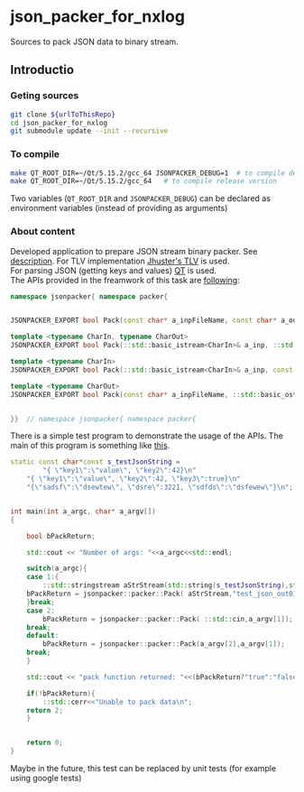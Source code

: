 # json_packer_for_nxlog
  
Sources to pack JSON data to binary stream.  
  
## Introductio  
  
### Geting sources  
  
``` bash  
git clone ${urlToThisRepo}
cd json_packer_for_nxlog
git submodule update --init --recursive
```  
  
  
### To compile  
  
```bash  
make QT_ROOT_DIR=~/Qt/5.15.2/gcc_64 JSONPACKER_DEBUG=1  # to compile debug version (with debugging information) 
make QT_ROOT_DIR=~/Qt/5.15.2/gcc_64   # to compile release version  
```  
  
Two variables (`QT_ROOT_DIR` and `JSONPACKER_DEBUG`) can be declared as environment variables (instead of providing as arguments)  
  
  
### About content  
  
Developed application to prepare JSON stream binary packer. See [description](docs/NXLog_C++_test1.pdf). 
For TLV implementation [Jhuster's TLV](https://github.com/Jhuster/TLV) is used.  
For parsing JSON (getting keys and values) [QT](https://www.qt.io/) is used.  
The APIs provided in the freamwork of this task are [following](include/jsonpacker/packer.hpp):  
  
```cpp  
namespace jsonpacker{ namespace packer{


JSONPACKER_EXPORT bool Pack(const char* a_inpFileName, const char* a_outFileName);

template <typename CharIn, typename CharOut>
JSONPACKER_EXPORT bool Pack(::std::basic_istream<CharIn>& a_inp, ::std::basic_ostream<CharOut>& a_out);

template <typename CharIn>
JSONPACKER_EXPORT bool Pack(::std::basic_istream<CharIn>& a_inp, const char* a_outFileName);

template <typename CharOut>
JSONPACKER_EXPORT bool Pack(const char* a_inpFileName, ::std::basic_ostream<CharOut>& a_out);


}}  // namespace jsonpacker{ namespace packer{
```  
  
There is a simple test program to demonstrate the usage of the APIs. The main of this program is something like
[this](src/tests/main_jsonpacker_test01.cpp).  
  
```cpp  
static const char*const s_testJsonString =
        "{ \"key1\":\"value\", \"key2\":42}\n"
	"{ \"key1\":\"value\", \"key2\":42, \"key3\":true}\n"
	"{\"sadsf\":\"dsewtew\", \"dsre\":3221, \"sdfds\":\"dsfewew\"}\n";


int main(int a_argc, char* a_argv[])
{

    bool bPackReturn;

    std::cout << "Number of args: "<<a_argc<<std::endl;

    switch(a_argc){
    case 1:{
        ::std::stringstream aStrStream(std::string(s_testJsonString),std::ios_base::in);
	bPackReturn = jsonpacker::packer::Pack( aStrStream,"test_json_out01.txt");
    }break;
    case 2:
        bPackReturn = jsonpacker::packer::Pack( ::std::cin,a_argv[1]);
	break;
    default:
        bPackReturn = jsonpacker::packer::Pack(a_argv[2],a_argv[1]);
	break;
    }

    std::cout << "pack function returned: "<<(bPackReturn?"true":"false")<<std::endl;

    if(!bPackReturn){
        ::std::cerr<<"Unable to pack data\n";
	return 2;
    }


    return 0;
}
```  
  
Maybe in the future, this test can be replaced by unit tests (for example using google tests)
